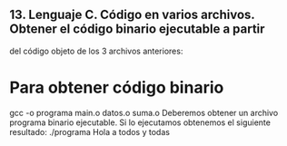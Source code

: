 ## 13. Lenguaje C. Código en varios archivos. Obtener el código binario ejecutable a partir
del código objeto de los 3 archivos anteriores:
# Para obtener código binario
gcc -o programa main.o datos.o suma.o
Deberemos obtener un archivo programa binario ejecutable. Si lo ejecutamos
obtenemos el siguiente resultado:
./programa
Hola a todos y todas
